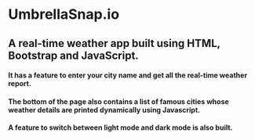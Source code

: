 # UmbrellaSnap.io
<h2>A real-time weather app built using HTML, Bootstrap and JavaScript.</h2>
<h4>It has a feature to enter your city name and get all the real-time weather report.</h4> 
<h4>The bottom of the page also contains a list of famous cities whose weather details are printed dynamically using Javascript.</h4>
<h4>A feature to switch between light mode and dark mode is also built.</h4>
